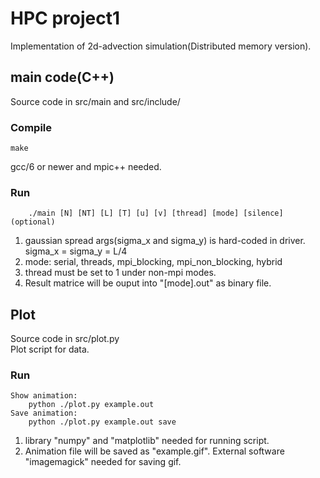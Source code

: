 # HPC project1
Implementation of 2d-advection simulation(Distributed memory version).

## main code(C++)
Source code in src/main and src/include/

### Compile
    make
gcc/6 or newer and mpic++ needed.

### Run
        ./main [N] [NT] [L] [T] [u] [v] [thread] [mode] [silence](optional)
1. gaussian spread args(sigma_x and sigma_y) is hard-coded in driver. sigma_x = sigma_y = L/4       
2. mode: serial, threads, mpi_blocking, mpi_non_blocking, hybrid
3. thread must be set to 1 under non-mpi modes.
4. Result matrice will be ouput into "[mode].out" as binary file.       

## Plot
Source code in src/plot.py      
Plot script for data.

### Run
    Show animation:     
        python ./plot.py example.out
    Save animation:     
        python ./plot.py example.out save
1. library "numpy" and "matplotlib" needed for running script.      
2. Animation file will be saved as "example.gif". External software "imagemagick" needed for saving gif.
